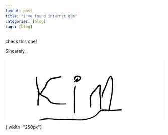 ```yaml
---
layout: post
title: "i've found internet gem"
categories: [blog]
tags: [blog]
---
```


check this one!



Sincerely,

![](/assets/img/signature.png){:width="250px"}
